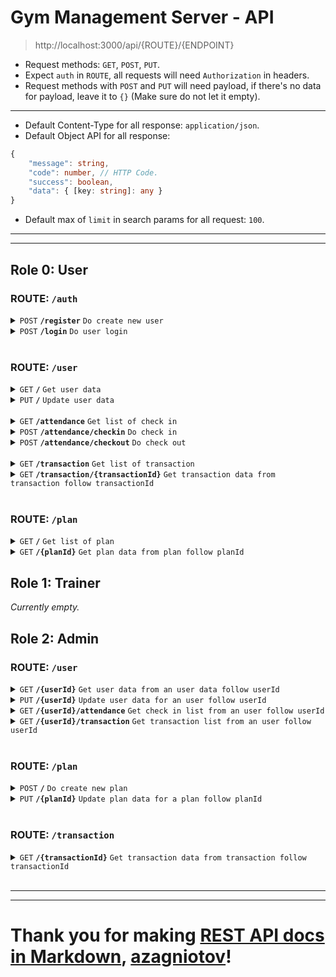 # Gym Management Server - API

> http://localhost:3000/api/{ROUTE}/{ENDPOINT}

-   Request methods: `GET`, `POST`, `PUT`.
-   Expect `auth` in `ROUTE`, all requests will need `Authorization` in headers.
-   Request methods with `POST` and `PUT` will need payload, if there's no data for payload, leave it to `{}` (Make sure do not let it empty).

---

-   Default Content-Type for all response: `application/json`.
-   Default Object API for all response:

```ts
{
    "message": string,
    "code": number, // HTTP Code.
    "success": boolean,
    "data": { [key: string]: any }
}
```

-   Default max of `limit` in search params for all request: `100`.

---

---

## Role 0: User

### ROUTE: `/auth`

<details>
    <summary><code>POST</code> <code><b>/register</b></code> <code>Do create new user</code></summary>

##### Parameters

> | Name        | Type     | Data type | Default | Description        |
> | ----------- | -------- | --------- | ------- | ------------------ |
> | email       | required | string    |         |                    |
> | password    | required | string    |         | min length is 6    |
> | fullName    | required | string    |         |                    |
> | gender      | required | number    |         | range from -1 to 1 |
> | address     | required | string    |         |                    |
> | phoneNumber | required | string    |         |                    |

##### Responses in data.

> | Name  | Data type | Description                   |
> | ----- | --------- | ----------------------------- |
> | token | string    | JWT Token, valid for 24 hours |

</details>

<details>
    <summary><code>POST</code> <code><b>/login</b></code> <code>Do user login</code></summary>

##### Parameters

> | Name     | Type     | Data type | Default | Description     |
> | -------- | -------- | --------- | ------- | --------------- |
> | email    | required | string    |         |                 |
> | password | required | string    |         | min length is 6 |

##### Responses in data.

> | Name  | Data type | Description                   |
> | ----- | --------- | ----------------------------- |
> | token | string    | JWT Token, valid for 24 hours |

</details>

<br />

### ROUTE: `/user`

<details>
    <summary><code>GET</code> <code><b>/</b></code> <code>Get user data</code></summary>

##### Parameters

> | Name | Type | Data type | Default | Description |
> | ---- | ---- | --------- | ------- | ----------- |

##### Responses in data.

> | Name        | Data type | Description |
> | ----------- | --------- | ----------- |
> | fullName    | string    |             |
> | gender      | string    |             |
> | address     | string    |             |
> | phoneNumber | string    |             |
> | photo       | string    |             |
> | role        | string    |             |
> | cash        | number    |             |
> | totalCash   | number    |             |

</details>

<details>
    <summary><code>PUT</code> <code><b>/</b></code> <code>Update user data</code></summary>

##### Parameters

> | Name        | Type     | Data type | Default | Description        |
> | ----------- | -------- | --------- | ------- | ------------------ |
> | password    | optional | string    |         |                    |
> | fullName    | optional | string    |         |                    |
> | gender      | optional | number    |         | range from -1 to 1 |
> | address     | optional | string    |         |                    |
> | phoneNumber | optional | string    |         |                    |
> | photo       | optional | string    |         |                    |

##### Responses in data.

> | Name                                  | Data type                             | Description |
> | ------------------------------------- | ------------------------------------- | ----------- |
> | ...(Follow data name from Parameters) | ...(Follow data type from Parameters) |             |

</details>

<br />

<details>
    <summary><code>GET</code> <code><b>/attendance</b></code> <code>Get list of check in</code></summary>

##### Parameters

> | Name   | Type     | Data type | Default | Description                                                             |
> | ------ | -------- | --------- | ------- | ----------------------------------------------------------------------- |
> | limit  | optional | number    | 20      |                                                                         |
> | page   | optional | number    | 1       |                                                                         |
> | format | optional | boolean   | false   | format `timeIn` and `timeOut` from ISO date to `dd/mm/yyyy hh:MM:ss tt` |

##### Responses in data.

> | Name            | Data type | Description   |
> | --------------- | --------- | ------------- |
> | list            | Array     |               |
> | list[X].timeIn  | string    | Array in list |
> | list[X].timeOut | string    | Array in list |
> | currentPage     | number    |               |
> | totalPage       | number    |               |

</details>

<details>
    <summary><code>POST</code> <code><b>/attendance/checkin</b></code> <code>Do check in</code></summary>

##### Parameters

> | Name | Type | Data type | Default | Description |
> | ---- | ---- | --------- | ------- | ----------- |

##### Responses in data.

> | Name | Data type | Description |
> | ---- | --------- | ----------- |

</details>

<details>
    <summary><code>POST</code> <code><b>/attendance/checkout</b></code> <code>Do check out</code></summary>

##### Parameters

> | Name | Type | Data type | Default | Description |
> | ---- | ---- | --------- | ------- | ----------- |

##### Responses in data.

> | Name | Data type | Description |
> | ---- | --------- | ----------- |

</details>

<br />

<details>
    <summary><code>GET</code> <code><b>/transaction</b></code> <code>Get list of transaction</code></summary>

##### Parameters

> | Name   | Type     | Data type | Default | Description                                                 |
> | ------ | -------- | --------- | ------- | ----------------------------------------------------------- |
> | limit  | optional | number    | 20      |                                                             |
> | page   | optional | number    | 1       |                                                             |
> | format | optional | boolean   | false   | format `createAt` from ISO date to `dd/mm/yyyy hh:MM:ss tt` |

##### Responses in data.

> | Name                  | Data type | Description   |
> | --------------------- | --------- | ------------- |
> | list                  | Array     |               |
> | list[X].transactionId | string    | Array in list |
> | list[X].name          | string    | Array in list |
> | list[X].details       | string    | Array in list |
> | list[X].price         | number    | Array in list |
> | list[X].quantity      | number    | Array in list |
> | list[X].status        | string    | Array in list |
> | list[X].createdAt     | string    | Array in list |
> | currentPage           | number    |               |
> | totalPage             | number    |               |

</details>

<details>
    <summary><code>GET</code> <code><b>/transaction/{transactionId}</b></code> <code>Get transaction data from transaction follow transactionId</code></summary>

##### Parameters

> | Name   | Type     | Data type | Default | Description                                                 |
> | ------ | -------- | --------- | ------- | ----------------------------------------------------------- |
> | format | optional | boolean   | false   | format `createAt` from ISO date to `dd/mm/yyyy hh:MM:ss tt` |

##### Responses in data.

> | Name      | Data type | Description |
> | --------- | --------- | ----------- |
> | name      | string    |             |
> | details   | string    |             |
> | price     | number    |             |
> | quantity  | number    |             |
> | status    | string    |             |
> | createdAt | string    |             |

</details>

<br />

### ROUTE: `/plan`

<details>
    <summary><code>GET</code> <code><b>/</b></code> <code>Get list of plan</code></summary>

##### Parameters

> | Name  | Type     | Data type | Default | Description                            |
> | ----- | -------- | --------- | ------- | -------------------------------------- |
> | limit | optional | number    | 20      |                                        |
> | page  | optional | number    | 1       |                                        |
> | long  | optional | boolean   | false   | format timestamp to readable date time |

##### Responses in data.

> | Name             | Data type        | Description                             |
> | ---------------- | ---------------- | --------------------------------------- |
> | list             | Array            |                                         |
> | list[X].planId   | number           | Array in list                           |
> | list[X].title    | string           | Array in list                           |
> | list[X].details  | string           | Array in list                           |
> | list[X].price    | number           | Array in list                           |
> | list[X].duration | number or string | Array in list, string when long is true |
> | currentPage      | number           |                                         |
> | totalPage        | number           |                                         |

</details>

<details>
    <summary><code>GET</code> <code><b>/{planId}</b></code> <code>Get plan data from plan follow planId</code></summary>

##### Parameters

> | Name | Type     | Data type | Default | Description                            |
> | ---- | -------- | --------- | ------- | -------------------------------------- |
> | long | optional | boolean   | false   | format timestamp to readable date time |

##### Responses in data.

> | Name     | Data type        | Description              |
> | -------- | ---------------- | ------------------------ |
> | title    | string           |                          |
> | details  | string           |                          |
> | price    | number           |                          |
> | duration | number or string | string when long is true |

</details>

## Role 1: Trainer

_Currently empty._

## Role 2: Admin

### ROUTE: `/user`

<details>
    <summary><code>GET</code> <code><b>/{userId}</b></code> <code>Get user data from an user data follow userId</code></summary>

##### Parameters

> | Name | Type | Data type | Default | Description |
> | ---- | ---- | --------- | ------- | ----------- |

##### Responses in data.

> | Name        | Data type | Description |
> | ----------- | --------- | ----------- |
> | email       | string    |             |
> | fullName    | string    |             |
> | gender      | string    |             |
> | address     | string    |             |
> | phoneNumber | string    |             |
> | photo       | string    |             |
> | role        | string    |             |
> | cash        | number    |             |
> | totalCash   | number    |             |

</details>

<details>
    <summary><code>PUT</code> <code><b>/{userId}</b></code> <code>Update user data for an user follow userId</code></summary>

##### Parameters

> | Name        | Type     | Data type | Default | Description              |
> | ----------- | -------- | --------- | ------- | ------------------------ |
> | email       | optional | string    |         |                          |
> | password    | optional | string    |         |                          |
> | role        | optional | number    |         |                          |
> | fullName    | optional | string    |         |                          |
> | gender      | optional | number    |         | range from -1 to 1       |
> | address     | optional | string    |         |                          |
> | phoneNumber | optional | string    |         |                          |
> | photo       | optional | string    |         |                          |
> | cash        | optional | number    |         | Increasement from itself |

##### Responses in data.

> | Name                                  | Data type                             | Description |
> | ------------------------------------- | ------------------------------------- | ----------- |
> | ...(Follow data name from Parameters) | ...(Follow data type from Parameters) |             |

</details>

<details>
    <summary><code>GET</code> <code><b>/{userId}/attendance</b></code> <code>Get check in list from an user follow userId</code></summary>

##### Parameters

> | Name   | Type     | Data type | Default | Description                                                             |
> | ------ | -------- | --------- | ------- | ----------------------------------------------------------------------- |
> | limit  | optional | number    | 20      |                                                                         |
> | page   | optional | number    | 1       |                                                                         |
> | format | optional | boolean   | false   | format `timeIn` and `timeOut` from ISO date to `dd/mm/yyyy hh:MM:ss tt` |

##### Responses in data.

> | Name            | Data type | Description   |
> | --------------- | --------- | ------------- |
> | list            | Array     |               |
> | list[X].timeIn  | string    | Array in list |
> | list[X].timeOut | string    | Array in list |
> | currentPage     | number    |               |
> | totalPage       | number    |               |

</details>

<details>
    <summary><code>GET</code> <code><b>/{userId}/transaction</b></code> <code>Get transaction list from an user follow userId</code></summary>

##### Parameters

> | Name   | Type     | Data type | Default | Description                                                 |
> | ------ | -------- | --------- | ------- | ----------------------------------------------------------- |
> | limit  | optional | number    | 20      |                                                             |
> | page   | optional | number    | 1       |                                                             |
> | format | optional | boolean   | false   | format `createAt` from ISO date to `dd/mm/yyyy hh:MM:ss tt` |

##### Responses in data.

> | Name              | Data type | Description   |
> | ----------------- | --------- | ------------- |
> | list              | Array     |               |
> | list[X].name      | string    | Array in list |
> | list[X].details   | string    | Array in list |
> | list[X].price     | number    | Array in list |
> | list[X].quantity  | number    | Array in list |
> | list[X].status    | string    | Array in list |
> | list[X].createdAt | string    | Array in list |
> | currentPage       | number    |               |
> | totalPage         | number    |               |

</details>

<br/>

### ROUTE: `/plan`

<details>
    <summary><code>POST</code> <code><b>/</b></code> <code>Do create new plan</code></summary>

##### Parameters

> | Name     | Type     | Data type | Default | Description        |
> | -------- | -------- | --------- | ------- | ------------------ |
> | title    | required | string    |         |                    |
> | details  | required | string    |         |                    |
> | price    | required | number    |         |                    |
> | duration | required | number    |         | also accept string |

##### Responses in data.

> | Name   | Data type | Description |
> | ------ | --------- | ----------- |
> | planId | number    |             |

</details>

<details>
    <summary><code>PUT</code> <code><b>/{planId}</b></code> <code>Update plan data for a plan follow planId</code></summary>

##### Parameters

> | Name     | Type     | Data type | Default | Description        |
> | -------- | -------- | --------- | ------- | ------------------ |
> | title    | optional | string    |         |                    |
> | details  | optional | string    |         |                    |
> | price    | optional | number    |         |                    |
> | duration | optional | number    |         | also accept string |

##### Responses in data.

> | Name                                  | Data type                             | Description |
> | ------------------------------------- | ------------------------------------- | ----------- |
> | ...(Follow data name from Parameters) | ...(Follow data type from Parameters) |             |

</details>

<br/>

### ROUTE: `/transaction`

<details>
    <summary><code>GET</code> <code><b>/{transactionId}</b></code> <code>Get transaction data from transaction follow transactionId</code></summary>

##### Parameters

> | Name   | Type     | Data type | Default | Description                                                 |
> | ------ | -------- | --------- | ------- | ----------------------------------------------------------- |
> | format | optional | boolean   | false   | format `createAt` from ISO date to `dd/mm/yyyy hh:MM:ss tt` |

##### Responses in data.

> | Name      | Data type | Description |
> | --------- | --------- | ----------- |
> | userId    | number    |             |
> | name      | string    |             |
> | details   | string    |             |
> | price     | number    |             |
> | quantity  | number    |             |
> | status    | string    |             |
> | createdAt | string    |             |

</details>

<br/>

---

---

# Thank you for making [REST API docs in Markdown](https://gist.github.com/azagniotov/a4b16faf0febd12efbc6c3d7370383a6), [azagniotov](https://github.com/azagniotov)!

<!-- This is a [Next.js](https://nextjs.org/) project bootstrapped with [`create-next-app`](https://github.com/vercel/next.js/tree/canary/packages/create-next-app).

## Getting Started

First, run the development server:

```bash
npm run dev
# or
yarn dev
# or
pnpm dev
# or
bun dev
```

Open [http://localhost:3000](http://localhost:3000) with your browser to see the result.

You can start editing the page by modifying `app/page.tsx`. The page auto-updates as you edit the file.

This project uses [`next/font`](https://nextjs.org/docs/basic-features/font-optimization) to automatically optimize and load Inter, a custom Google Font.

## Learn More

To learn more about Next.js, take a look at the following resources:

- [Next.js Documentation](https://nextjs.org/docs) - learn about Next.js features and API.
- [Learn Next.js](https://nextjs.org/learn) - an interactive Next.js tutorial.

You can check out [the Next.js GitHub repository](https://github.com/vercel/next.js/) - your feedback and contributions are welcome!

## Deploy on Vercel

The easiest way to deploy your Next.js app is to use the [Vercel Platform](https://vercel.com/new?utm_medium=default-template&filter=next.js&utm_source=create-next-app&utm_campaign=create-next-app-readme) from the creators of Next.js.

Check out our [Next.js deployment documentation](https://nextjs.org/docs/deployment) for more details. -->
